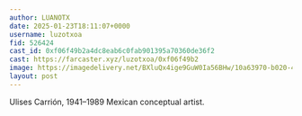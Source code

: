 ```yaml
---
author: LUANOTX
date: 2025-01-23T18:11:07+0000
username: luzotxoa
fid: 526424
cast_id: 0xf06f49b2a4dc8eab6c0fab901395a70360de36f2
cast: https://farcaster.xyz/luzotxoa/0xf06f49b2
image: https://imagedelivery.net/BXluQx4ige9GuW0Ia56BHw/10a63970-b020-415b-f7b7-a57a047d1b00/original
layout: post
---
```


Ulises Carrión, 1941–1989 Mexican conceptual artist.

<img src='https://imagedelivery.net/BXluQx4ige9GuW0Ia56BHw/10a63970-b020-415b-f7b7-a57a047d1b00/original' alt='' referrerpolicy='no-referrer'/>
